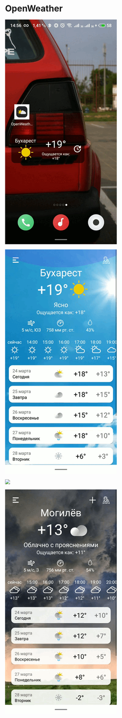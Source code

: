 # OpenWeather

![](https://github.com/Go0osee/OpenWeather/blob/master/demogifs/demo1.gif)

![](https://github.com/Go0osee/OpenWeather/blob/master/demogifs/demo2.gif)

![](https://github.com/Go0osee/OpenWeather/blob/master/demogifs/demo3.gif)

![](https://github.com/Go0osee/OpenWeather/blob/master/demogifs/demo4.gif)
